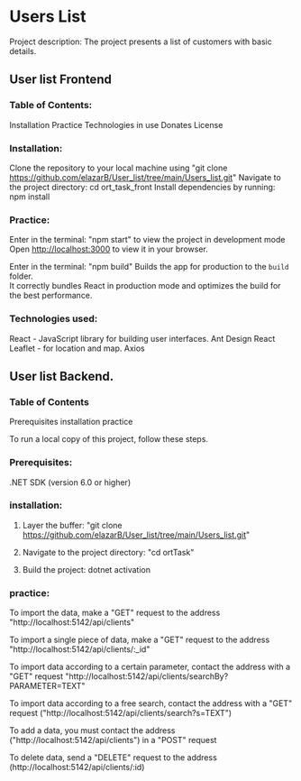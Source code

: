 # Users List

Project description: The project presents a list of customers with basic details.


## User list Frontend

### Table of Contents:
Installation
Practice
Technologies in use
Donates
License


### Installation:
Clone the repository to your local machine using "git clone https://github.com/elazarB/User_list/tree/main/Users_list.git"
Navigate to the project directory: cd ort_task_front
Install dependencies by running: npm install

### Practice:
Enter in the terminal: "npm start" to view the project in development mode
Open [http://localhost:3000](http://localhost:3000) to view it in your browser.

Enter in the terminal: "npm build" Builds the app for production to the `build` folder.\
It correctly bundles React in production mode and optimizes the build for the best performance.

### Technologies used:
React - JavaScript library for building user interfaces.
Ant Design
React Leaflet - for location and map.
Axios





## User list Backend.


### Table of Contents
 
Prerequisites
installation
practice


To run a local copy of this project, follow these steps.

### Prerequisites:
.NET SDK (version 6.0 or higher)

### installation:
1. Layer the buffer:
"git clone https://github.com/elazarB/User_list/tree/main/Users_list.git"

2. Navigate to the project directory:
"cd ortTask"

2. Build the project:
dotnet activation

### practice:
To import the data, make a "GET" request to the address "http://localhost:5142/api/clients"

To import a single piece of data, make a "GET" request to the address "http://localhost:5142/api/clients/:_id"

To import data according to a certain parameter, contact the address with a "GET" request
  "http://localhost:5142/api/clients/searchBy?PARAMETER=TEXT"

To import data according to a free search, contact the address with a "GET" request
  ("http://localhost:5142/api/clients/search?s=TEXT")

To add a data, you must contact the address ("http://localhost:5142/api/clients") in a "POST" request

To delete data, send a "DELETE" request to the address (http://localhost:5142/api/clients/:id)
